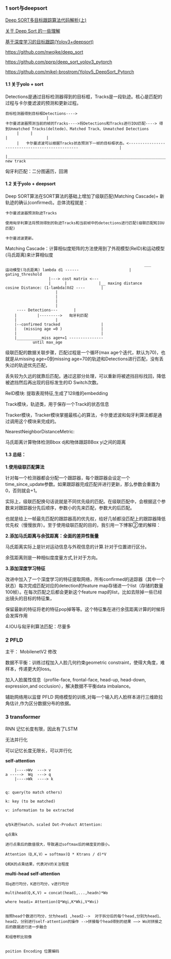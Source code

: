 
### 1 sort与deepsort

[Deep SORT多目标跟踪算法代码解析(上)](https://zhuanlan.zhihu.com/p/133678626)

[关于 Deep Sort 的一些理解](https://zhuanlan.zhihu.com/p/80764724)

[基于深度学习的目标跟踪(Yolov3+deepsort)](https://blog.csdn.net/qq_38109843/article/details/89457442)

https://github.com/nwojke/deep_sort

https://github.com/pprp/deep_sort_yolov3_pytorch

https://github.com/mikel-brostrom/Yolov5_DeepSort_Pytorch


#### 1.1  关于yolo + sort 

Detections是通过目标检测器得到的目标框，Tracks是一段轨迹。核心是匹配的过程与卡尔曼滤波的预测和更新过程。

	目标检测器得到目标框Detections---->
					  |
	卡尔曼滤波器预测当前的帧的Tracks---->将Detections和Tracks进行IOU匹配----> 得到Unmatched Tracks(deltede)、Matched Track、Unmatched Detections
		 |     |                                                                                                |                 |
		 |   卡尔曼滤波可以根据Tracks状态预测下一帧的目标框状态。<------------------------------------------------                  |  
		 |________________________________________________________________________________________________________________| new track     


匈牙利匹配：二分图遍历，回溯





#### 1.2 关于yolo + deepsort

Deep SORT算法在SORT算法的基础上增加了级联匹配(Matching Cascade)+ 新轨迹的确认(confirmed)。总体流程就是：

	卡尔曼滤波器预测轨迹Tracks

	使用匈牙利算法将预测得到的轨迹Tracks和当前帧中的detections进行匹配(级联匹配和IOU匹配)

	卡尔曼滤波更新。

Matching Cascade：计算相似度矩阵的方法使用到了外观模型(ReID)和运动模型(马氏距离)来计算相似度

                                                                 ___
	运动模型(马氏距离) lambda d1 ------                      |   gating_threshold
					   |---> cost matrix <---
					   |      |              |__ maxing distance
	cosine Distance: (1-lambda)Xd2 ----       |
						  |
						  |
						  |
						  |
		 ---- Detections---		  |
		|		  |--------->	匈牙利匹配			  
		|				  |				 
	    |--confirmed tracked                  |
	    |   (missing age =0 )                 |
	    |                                     |
	    |___________miss age+=1 ---------------
			    until max_age

 
 级联匹配的数据关联步骤，匹配过程是一个循环(max age个迭代，默认为70)，也就是从missing age=0到missing age=70的轨迹和Detections进行匹配，没有丢失过的轨迹优先匹配，
 
 丢失较为久远的就靠后匹配。通过这部分处理，可以重新将被遮挡目标找回，降低被遮挡然后再出现的目标发生的ID Switch次数。
 
 
ReID模块: 提取表观特征,生成了128维的embedding

Track模块，轨迹类，用于保存一个Track的状态信息

Tracker模块，Tracker模块掌握最核心的算法，卡尔曼滤波和匈牙利算法都是通过调用这个模块来完成的。

NearestNeighborDistanceMetric:

马氏距离计算物体检测Bbox dj和物体跟踪BBox yi之间的距离



#### 1.3 总结：

**1.使用级联匹配算法**

针对每一个检测器都会分配一个跟踪器，每个跟踪器会设定一个time_since_update参数。如果跟踪器完成匹配并进行更新，那么参数会重置为0，否则就会+1。

实际上，级联匹配换句话说就是不同优先级的匹配。在级联匹配中，会根据这个参数来对跟踪器分先后顺序，参数小的先来匹配，参数大的后匹配。

也就是给上一帧最先匹配的跟踪器高的优先权，给好几帧都没匹配上的跟踪器降低优先权（慢慢放弃）。至于使用级联匹配的目的，我引用一下博客②里的解释：

**2.添加马氏距离与余弦距离：全面的差异性衡量**

马氏距离实际上是针对运动信息与外观信息的计算.针对于位置进行区分。

余弦距离则是一种相似度度量方式,针对于方向。

**3.添加深度学习特征**

改进中加入了一个深度学习的特征提取网络，所有confirmed的追踪器（其中一个状态）每次完成匹配对应的detection的feature map存储进一个list（存储的数量100帧）。在每次匹配之后都会更新这个feature map的list，比如去除掉一些已经出镜头的目标的特征集，

保留最新的特征将老的特征pop掉等等。这个特征集在进行余弦距离计算的时候将会发挥作用

4.IOU与匈牙利算法匹配：尽量多


### 2 PFLD

主干： MobilenetV2 修改

数据不平衡：训练过程加入人脸几何约束geometric constraint，使得大角度，难样本，传递更大的loss。

加入人脸属性信息（profile-face, frontal-face, head-up, head-down, expression,and occlusion），解决数据不平衡data imbalance。

辅助网络用以监督 PFLD 网络模型的训练,对每一个输入的人脸样本进行三维欧拉角估计,作为区分数据分布的依据。

### 3 transformer


RNN 记忆长度有限，因此有了LSTM

无法并行化

可以记忆长度无限长，可以并行化


**self-attention**

		|---->Wv  ---> v
	a ----->  Wq  ---> q
		|---->Wk  ----> k
		

	q: query(to match others)

	k: key (to be matched)

	v: information to be extracted


	q与k进行match，scaled Dot-Product Attention:

	q点乘k

	进行点乘后的数值很大，导致通过softmax后的梯度变的很小。

	Attention（Q,K,V）= softmax(Q * Ktrans / d)*V

	Q和K的点乘结果，代表对V的关注程度


**multi-head self-attention**

	将q进行均分，K进行均分，v进行均分
	
	multihead(Q,K,V) = concat(head1,...,headn)*Wo
	
	where headi= Attention(Q*Wqi,K*Wki,V*Wvi)
	
	
	按照head个数进行均分，分为head1 ,head2-->	对于拆分后的每个head,分别为head1、head2，分别进行self-attention的操作 -->拼接每个head得到的结果 ——> Wo对拼接之后的数据进行进一步融合
	
	和组卷积比较像
	
	
	poition Encoding 位置编码
